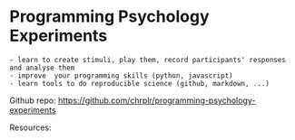 # Programming Psychology Experiments

```{objectives}
- learn to create stimuli, play them, record participants' responses and analyse them
- improve  your programming skills (python, javascript)
- learn tools to do reproducible science (github, markdown, ...)
```

Github repo: https://github.com/chrplr/programming-psychology-experiments


Resources:




